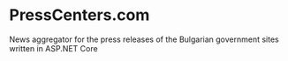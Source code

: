 # PressCenters.com
News aggregator for the press releases of the Bulgarian government sites written in ASP.NET Core

